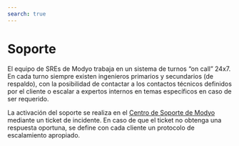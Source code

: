 ```yaml
---
search: true
---
```


# Soporte
El equipo de SREs de Modyo trabaja en un sistema de turnos “on call” 24x7. En cada turno siempre existen ingenieros primarios y secundarios (de respaldo), con la posibilidad de contactar a los contactos técnicos definidos por el cliente o escalar a expertos internos en temas específicos en caso de ser requerido.

La activación del soporte se realiza en el [Centro de Soporte de Modyo](https://support.modyo.com) mediante un ticket de incidente. En caso de que el ticket no obtenga una respuesta oportuna, se define con cada cliente un protocolo de escalamiento apropiado.



